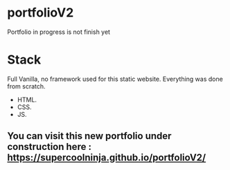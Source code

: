 # portfolioV2
Portfolio in progress is not finish yet


# Stack
Full Vanilla, no framework used for this static website. Everything was done from scratch.
* HTML.
* CSS.
* JS.

## You can visit this new portfolio under construction here : https://supercoolninja.github.io/portfolioV2/
